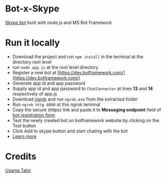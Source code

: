 # Bot-x-Skype

[Skype bot](https://join.skype.com/bot/afb948bf-44b2-43a7-b061-609d4e61799c?add) built with node.js and MS Bot Framework

# Run it locally

 - Download the project and run <code>npm install</code> in the terminal at the directory root level
 - run <code>node app.js</code> at the root level directory
 - Register a new bot at [https://dev.botframework.com/](https://dev.botframework.com/)
 - Generate app id and app password
 - Supply app id and app password to <code>ChatConnector</code> at lines **13** and **14** respectively of app.js
 - Download [ngrok](https://ngrok.com) and run <code>ngrok.exe</code> from the extracted folder
 - Run <code>ngrok http 8080</code> at this ngrok terminal
 - Copy the secure (https) link and paste it to **Messaging endpoint** field of [bot registration form](https://dev.botframework.com/bots/new)
 - Test the newly created bot on botframework website by clicking on the Test button
 - Click Add to skype button and start chating with the bot
 - [Learn more](https://medium.com/@AmJustSam/how-to-build-skype-bot-with-nodejs-ddec8372114c)

# Credits

[Usama Tahir](https://github.com/AmJustSam)
